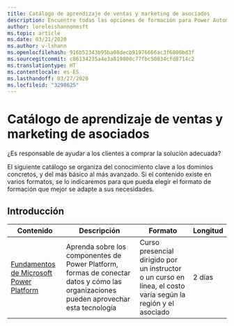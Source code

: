 ```yaml
---
title: Catálogo de aprendizaje de ventas y marketing de asociados
description: Encuentre todas las opciones de formación para Power Automate
author: loreleishannonmsft
ms.topic: article
ms.date: 03/21/2020
ms.author: v-lshann
ms.openlocfilehash: 916b52343b95ba08decb91976666ac3f6800bd3f
ms.sourcegitcommit: c86134235a4e3a819800c77fbc50034cfd8714c2
ms.translationtype: HT
ms.contentlocale: es-ES
ms.lasthandoff: 03/27/2020
ms.locfileid: "3298625"
---
```

# <a name="partner-sales-and-marketing-learning-catalog"></a>Catálogo de aprendizaje de ventas y marketing de asociados

¿Es responsable de ayudar a los clientes a comprar la solución adecuada?

El siguiente catálogo se organiza del conocimiento clave a los dominios concretos, y del más básico al más avanzado. Si el contenido existe en varios formatos, se lo indicaremos para que pueda elegir el formato de formación que mejor se adapte a sus necesidades. 

## <a name="get-started"></a>Introducción<a name="get-started"></a>
| Contenido   | Descripción | Formato   | Longitud |
|------------------------------------------------------------------------------------------------------------|------------------------------------------------------------------------------------------------------------------------|--------------------------------------------------------------------------------|--------|
| [Fundamentos de Microsoft Power Platform](https://docs.microsoft.com/learn/certifications/courses/pl-900t00) | Aprenda sobre los componentes de Power Platform, formas de conectar datos y cómo las organizaciones pueden aprovechar esta tecnología | Curso presencial dirigido por un instructor o un curso en línea, el costo varía según la región y el asociado | 2 días |

